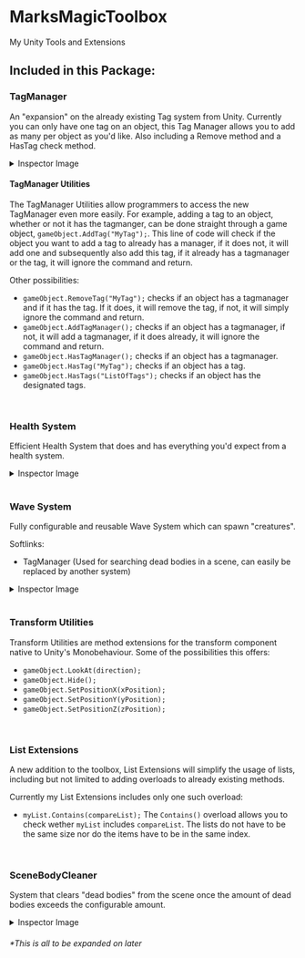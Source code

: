 # MarksMagicToolbox
My Unity Tools and Extensions

## Included in this Package:
### TagManager
An "expansion" on the already existing Tag system from Unity. Currently you can only have one tag on an object, this Tag Manager allows you to add as many per object as you'd like. Also including a Remove method and a HasTag check method.

<details>
  <summary>Inspector Image</summary>
  <img src="https://user-images.githubusercontent.com/71002222/166152754-28f8de43-cf95-4ee9-8a40-8103e2a965d9.png" alt="image" width="400"/>
</details>

#### TagManager Utilities
The TagManager Utilities allow programmers to access the new TagManager even more easily. For example, adding a tag to an object, whether or not it has the tagmanger, can be done straight through a game object, ```gameObject.AddTag("MyTag");```. This line of code will check if the object you want to add a tag to already has a manager, if it does not, it will add one and subsequently also add this tag, if it already has a tagmanager or the tag, it will ignore the command and return.

Other possibilities:
* ```gameObject.RemoveTag("MyTag");``` checks if an object has a tagmanager and if it has the tag. If it does, it will remove the tag, if not, it will simply ignore the command and return.
* ```gameObject.AddTagManager();``` checks if an object has a tagmanager, if not, it will add a tagmanager, if it does already, it will ignore the command and return.
* ```gameObject.HasTagManager();``` checks if an object has a tagmanager.
* ```gameObject.HasTag("MyTag");``` checks if an object has a tag.
* ```gameObject.HasTags("ListOfTags");``` checks if an object has the designated tags.

<br>

### Health System
Efficient Health System that does and has everything you'd expect from a health system.

<details>
  <summary>Inspector Image</summary>
  <img src="https://user-images.githubusercontent.com/71002222/166152539-1a5a9653-cac3-436d-b055-447831c872c2.png" alt="image" width="400"/>
</details>

<br>

### Wave System
Fully configurable and reusable Wave System which can spawn "creatures".

Softlinks:
- TagManager (Used for searching dead bodies in a scene, can easily be replaced by another system)

<details>
  <summary>Inspector Image</summary>
  <img src="https://user-images.githubusercontent.com/71002222/166152218-77b70e0f-b2a2-4f8e-bbc6-0e391754abf5.png" alt="image" width="400"/>
</details>

<br>

### Transform Utilities
Transform Utilities are method extensions for the transform component native to Unity's Monobehaviour. Some of the possibilities this offers:
* ```gameObject.LookAt(direction);```
* ```gameObject.Hide();```
* ```gameObject.SetPositionX(xPosition);```
* ```gameObject.SetPositionY(yPosition);```
* ```gameObject.SetPositionZ(zPosition);```

<br>

### List Extensions
A new addition to the toolbox, List Extensions will simplify the usage of lists, including but not limited to adding overloads to already existing methods.

Currently my List Extensions includes only one such overload:
* ```myList.Contains(compareList);``` The `Contains()` overload allows you to check wether `myList` includes `compareList`. The lists do not have to be the same size nor do the items have to be in the same index.

<br>

### SceneBodyCleaner
System that clears "dead bodies" from the scene once the amount of dead bodies exceeds the configurable amount.

<details>
  <summary>Inspector Image</summary>
  <img src="https://user-images.githubusercontent.com/71002222/166153755-12a0f1be-12c4-4678-bc7d-96dba17dcf55.png" alt="image" width="400"/>
</details>

###### *This is all to be expanded on later
